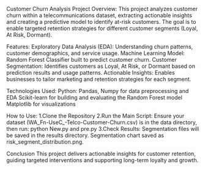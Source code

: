 Customer Churn Analysis Project
Overview:
This project analyzes customer churn within a telecommunications dataset, extracting actionable insights and creating a predictive model to identify at-risk customers. The goal is to enable targeted retention strategies for different customer segments (Loyal, At Risk, Dormant).

Features:
Exploratory Data Analysis (EDA): Understanding churn patterns, customer demographics, and service usage.
Machine Learning Model: Random Forest Classifier built to predict customer churn.
Customer Segmentation: Identifies customers as Loyal, At Risk, or Dormant based on prediction results and usage patterns.
Actionable Insights: Enables businesses to tailor marketing and retention strategies for each segment.

Technologies Used:
Python: Pandas, Numpy for data preprocessing and EDA
Scikit-learn for building and evaluating the Random Forest model
Matplotlib for visualizations

How to Use:
1.Clone the Repository
2.Run the Main Script:
Ensure your dataset (WA_Fn-UseC_-Telco-Customer-Churn.csv) is in the data directory, 
then run: python New.py and pre.py
3.Check Results:
Segmentation files will be saved in the results directory.
Segmentation chart saved as risk_segment_distribution.png.

Conclusion
This project delivers actionable insights for customer retention, guiding targeted interventions and supporting long-term loyalty and growth.
